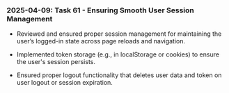 ### 2025-04-09: Task 61 - Ensuring Smooth User Session Management

* Reviewed and ensured proper session management for maintaining the user’s logged-in state across page reloads and navigation.

* Implemented token storage (e.g., in localStorage or cookies) to ensure the user's session persists.

* Ensured proper logout functionality that deletes user data and token on user logout or session expiration.